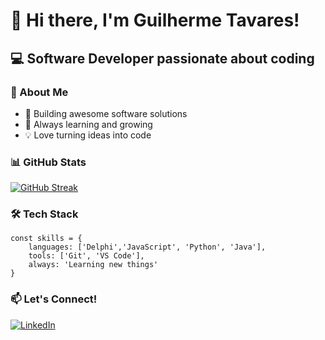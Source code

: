 # 👋 Hi there, I'm Guilherme Tavares!

## 💻 Software Developer passionate about coding

### 🚀 About Me
- 🔭 Building awesome software solutions
- 🌱 Always learning and growing
- 💡 Love turning ideas into code

### 📊 GitHub Stats
[![GitHub Streak](https://streak-stats.demolab.com/?user=GuilhermeTavares13&theme=dark)](https://git.io/streak-stats)

### 🛠️ Tech Stack
```
const skills = {
    languages: ['Delphi','JavaScript', 'Python', 'Java'],
    tools: ['Git', 'VS Code'],
    always: 'Learning new things'
}
```

### 📫 Let's Connect!
[![LinkedIn](https://img.shields.io/badge/LinkedIn-0077B5?style=for-the-badge&logo=linkedin&logoColor=white)](https://www.linkedin.com/in/guilherme-tavares13/)
